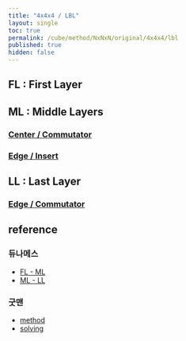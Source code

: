 ```yaml
---
title: "4x4x4 / LBL"
layout: single
toc: true
permalink: /cube/method/NxNxN/original/4x4x4/lbl
published: true
hidden: false
---
```


<head>
  <base target="_blank">
  <style>
    img {
      max-width: 250px;
    }
  </style>
</head>



## FL : First Layer


## ML : Middle Layers

### [Center / Commutator](/cube/method/NxNxN/original/4x4x4/center/commutator)

### [Edge / Insert](/cube/method/NxNxN/original/4x4x4/edge/insert)




## LL : Last Layer

### [Edge / Commutator](/cube/method/NxNxN/original/4x4x4/edge/commutator)



## reference

### 듀나메스

- [FL - ML](https://youtu.be/_Hbf2TpsoUI)
- [ML - LL](https://youtu.be/MtVIzF3Umyo)

### 굿맨

- [method](https://youtu.be/D_UYYz_OwOM)
- [solving](https://youtu.be/iRoivG7Te40)
